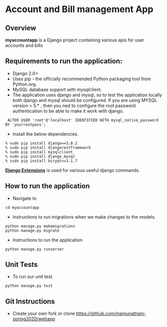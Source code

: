 # Account and Bill management App

## Overview
**myaccountapp** is a Django project containing various apis for user accounts and bills

## Requirements to run the application:
* Django 2.0+
* Uses pip - the officially recommended Python packaging tool from Python.org.
* MySQL database support with mysqlclient.
* The application uses django and mysql, so to test the application locally both django and mysql should be configured. 
  If you are using MYSQL version > 5.* , then you ned to configure the root password authentication to be able to make it work with django.
```
 ALTER USER 'root'@'localhost' IDENTIFIED WITH mysql_native_password BY 'yourrootpass';
```
* Install the below dependencies.

```
% sudo pip install django==3.0.2
% sudo pip install djangorestframework
% sudo pip install mysqlclient
% sudo pip install django_mysql
% sudo pip install bcrypt==3.1.7
```
**[Django Extensions](https://github.com/django-extensions/django-extensions)** is used for various useful django commands.

## How to run the application
* Navigate to
```
cd myaccountapp
```
* Instructions to run migrations when we make changes to the models.
```
python manage.py makemigrations
python manage.py migrate
```
* Instructions to run the application
```
python manage.py runserver
```

## Unit Tests
* To run our unit test.
```
python manage.py test
```

## Git Instructions
* Create your own fork or clone
  https://github.com/manjunathani-spring2020/webapp